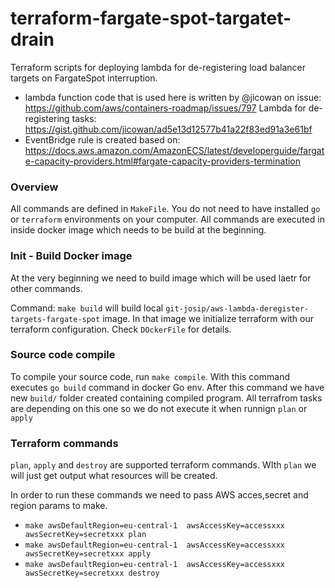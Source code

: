 # terraform-fargate-spot-targatet-drain

Terraform scripts for deploying lambda for de-registering load balancer targets on FargateSpot interruption.

- lambda function code that is used here is written by @jicowan on issue: https://github.com/aws/containers-roadmap/issues/797
  Lambda for de-registering tasks: https://gist.github.com/jicowan/ad5e13d12577b41a22f83ed91a3e61bf
- EventBridge rule is created based on: https://docs.aws.amazon.com/AmazonECS/latest/developerguide/fargate-capacity-providers.html#fargate-capacity-providers-termination

### Overview

All commands are defined in `MakeFile`.
You do not need to have installed `go` or `terraform` environments on your computer.
All commands are executed in inside docker image which needs to be build at the beginning.  

### Init - Build Docker image

At the very beginning we need to build image which will be used laetr for other commands.

Command: `make build` will build local `git-josip/aws-lambda-deregister-targets-fargate-spot` image. In that image we initialize terraform with our terraform configuration. 
Check `DOckerFile` for details.

### Source code compile

To compile your source code, run `make compile`. 
With this command executes `go build` command in docker Go env.
After this command we have new `build/` folder created containing compiled program.
All terrafrom tasks are depending on this one so we do not execute it when runnign `plan` or `apply`

### Terraform commands

`plan`, `apply` and `destroy` are supported terraform commands.
WIth `plan` we will just get output what resources will be created.

In order to run these commands we need to pass AWS acces,secret and region params to make. 

- `make awsDefaultRegion=eu-central-1  awsAccessKey=accessxxx   awsSecretKey=secretxxx plan`
- `make awsDefaultRegion=eu-central-1  awsAccessKey=accessxxx   awsSecretKey=secretxxx apply`
- `make awsDefaultRegion=eu-central-1  awsAccessKey=accessxxx   awsSecretKey=secretxxx destroy`
